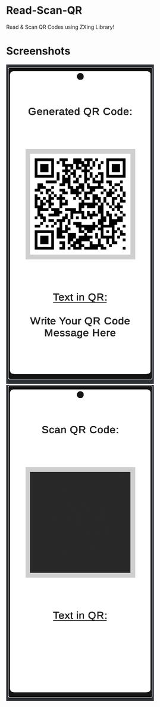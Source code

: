 # Read-Scan-QR
Read & Scan QR Codes using ZXing Library!

# Screenshots
<img src="Create%20QR.png"></img>
<img src="Scan%20QR.png"></img>
